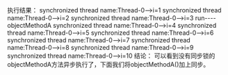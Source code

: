 执行结果：
synchronized thread name:Thread-0-->i=1
synchronized thread name:Thread-0-->i=2
synchronized thread name:Thread-0-->i=3
run----objectMethodA
synchronized thread name:Thread-0-->i=4
synchronized thread name:Thread-0-->i=5
synchronized thread name:Thread-0-->i=6
synchronized thread name:Thread-0-->i=7
synchronized thread name:Thread-0-->i=8
synchronized thread name:Thread-0-->i=9
synchronized thread name:Thread-0-->i=10
结论：
可以看到没有同步锁的objectMethodA方法异步执行了，下面我们将objectMethodA()加上同步。